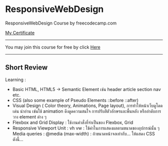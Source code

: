 # ResponsiveWebDesign
ResponsiveWebDesign Course by freecodecamp.com

[My Certificate](https://www.freecodecamp.org/certification/teeradon43/responsive-web-design)

---

You may join this course for free by click [Here](https://www.freecodecamp.org/learn/responsive-web-design/)

---

## Short Review

Learning :
- Basic HTML, HTML5 -> Semantic Element เช่น header article section nav etc.
- CSS (also some example of Pseudo Elements ::before ::after)
- Visual Design ( Color theory, Animations, Page layout), การทำให้หน้าเว็บดูโดดเด่น น่าอ่าน เช่นใช้ animation ดึงดูดความสนใจ การปรับสีตัวอักษรและพื้นหลัง หรือลำดับการวาง element ต่าง ๆ
- Flexbox and Grid Display : ใช้งานคำสั่งที่จำเป็นของ Flexbox, Grid
- Responsive
  Viewport Unit : vh vw : ใช้ค่าในการแสดงผลตามขนาดของอุปกรณ์นั้น ๆ
  Media queries : @media (max-width) : ถ้าขนาดหน้าจอเท่ากับ... ให้แสดง CSS ดังนี้... 
